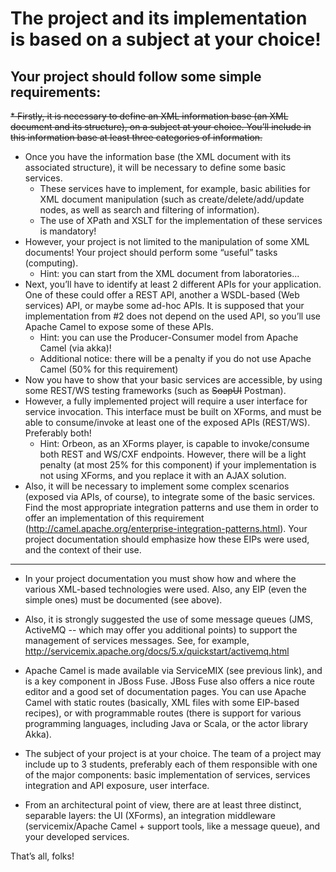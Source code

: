 # The project and its implementation is based on a subject at your choice!

## Your project should follow some simple requirements:

~~* Firstly, it is necessary to define an XML information base (an XML document and its structure), on a subject at your choice. You’ll include in this information base at least three categories of information.~~
* Once you have the information base (the XML document with its associated structure), it will be necessary to define some basic services. 
  * These services have to implement, for example, basic abilities for XML document manipulation (such as create/delete/add/update nodes, as well as search and filtering of information).
  * The use of XPath and XSLT for the implementation of these services is mandatory!
* However, your project is not limited to the manipulation of some XML documents! Your project should perform some “useful” tasks (computing).
  * Hint: you can start from the XML document from laboratories...
* Next, you’ll have to identify at least 2 different APIs for your application. One of these could offer a REST API, another a WSDL-based (Web services) API, or maybe some ad-hoc APIs. 
It is supposed that your implementation from #2 does not depend on the used API, so you’ll use Apache Camel to expose some of these APIs.
  * Hint: you can use the Producer-Consumer model from Apache Camel (via akka)!
  * Additional notice: there will be a penalty if you do not use Apache Camel (50% for this requirement)
* Now you have to show that your basic services are accessible, by using some REST/WS testing frameworks (such as ~~SoapUI~~ Postman).
* However, a fully implemented project will require a user interface for service invocation. This interface must be built on XForms, and must be able to consume/invoke at least one of the exposed APIs (REST/WS). Preferably both!
  * Hint: Orbeon, as an XForms player, is capable to invoke/consume both REST and WS/CXF endpoints. However, there will be a light penalty (at most 25% for this component) if your implementation is not using XForms, and you replace it with an AJAX solution.
* Also, it will be necessary to implement some complex scenarios (exposed via APIs, of course), to integrate some of the basic services. Find the most appropriate integration patterns and use them in order to offer an implementation of this requirement (http://camel.apache.org/enterprise-integration-patterns.html). Your project documentation should emphasize how these EIPs were used, and the context of their use.

---- 

* In your project documentation you must show how and where the various XML-based technologies were used. Also, any EIP (even the simple ones) must be documented (see above).
* Also, it is strongly suggested the use of some message queues (JMS, ActiveMQ -- which may offer you additional points) to support the management of services messages. See, for example,  http://servicemix.apache.org/docs/5.x/quickstart/activemq.html
* Apache Camel is made available via ServiceMIX (see previous link), and is a key component in JBoss Fuse. JBoss Fuse also offers a nice route editor and a good set of documentation pages. You can use Apache Camel with static routes (basically, XML files with some EIP-based recipes), or with programmable routes (there is support for various programming languages, including Java or Scala, or the actor library Akka).
 
* The subject of your project is at your choice. The team of a project may include up to 3 students, preferably each of them responsible with one of the major components: basic implementation of services, services integration and API exposure, user interface.

* From an architectural point of view, there are at least three distinct, separable layers: the UI (XForms), an integration middleware (servicemix/Apache Camel + support tools, like a message queue), and your developed services.

That’s all, folks!
